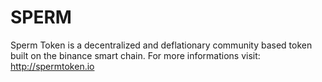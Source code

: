 # SPERM
Sperm Token is a decentralized and deflationary community based token built on the binance smart chain. For more informations visit: http://spermtoken.io
